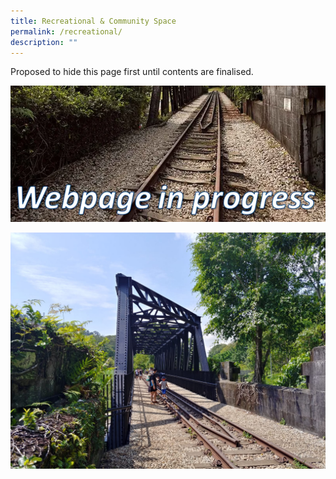 ```yaml
---
title: Recreational & Community Space
permalink: /recreational/
description: ""
---
```

Proposed to hide this page first until contents are finalised.

![Alt text for image on Isomer site](/images/webpageinprogress.png)

![truss bridge rail corridor](/images/RC%20Central/Central_truss2_IMG-20210403-WA0050.jpg)